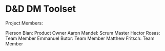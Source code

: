 # D&D DM Toolset

Project Members:

Pierson Bian: 
Product Owner
Aaron Mandel: 
Scrum Master
Hector Rosas: 
Team Member
Emmanuel Butor: 
Team Member
Matthew Fritsch: 
Team Member


